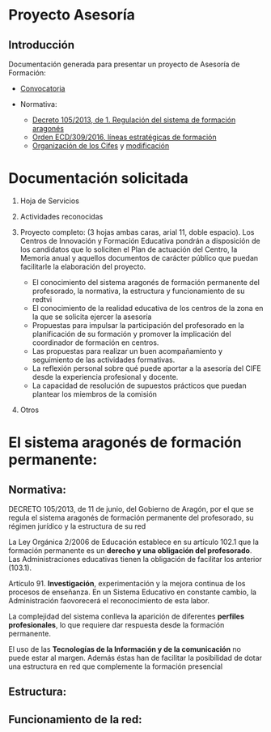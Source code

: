 # Proyecto Asesoría

## Introducción

Documentación generada para presentar un proyecto de Asesoría de Formación:

- [Convocatoria](http://www.boa.aragon.es/cgi-bin/EBOA/BRSCGI?CMD=VEROBJ&MLKOB=943630302828)

- Normativa:
    * [Decreto 105/2013, de 1. Regulación del sistema de formación aragonés](http://www.boa.aragon.es/cgi-bin/EBOA/BRSCGI?CMD=VEROBJ&MLKOB=740020785757)
    * [Orden ECD/309/2016, líneas estratégicas de formación](http://www.boa.aragon.es/cgi-bin/EBOA/BRSCGI?CMD=VEROBJ&MLKOB=903092365555)
    * [Organización de los Cifes](http://www.educaragon.org/Files/Files/UserFiles/File/Formacion%20profesorado/publicar_Orden_Funcionamiento_CIFES.pdf) y [modificación](http://www.educaragon.org/FILES/Orden_Modificada_Organizaciony%20Funcionamiento_CIFEs.pdf)


# Documentación solicitada

1. Hoja de Servicios
1. Actividades reconocidas
1. Proyecto completo: (3 hojas ambas caras, arial 11, doble espacio). Los Centros de Innovación y Formación Educativa pondrán a disposición de los candidatos que lo soliciten el Plan de actuación del Centro, la Memoria anual y aquellos documentos de carácter público que puedan facilitarle la elaboración del proyecto.

   - El conocimiento del sistema aragonés de formación permanente del profesorado, la
normativa, la estructura y funcionamiento de su redtvi
   - El conocimiento de la realidad educativa de los centros de la zona en la que se solicita
ejercer la asesoría
   - Propuestas para impulsar la participación del profesorado en la planificación de su formación
y promover la implicación del coordinador de formación en centros.
   - Las propuestas para realizar un buen acompañamiento y seguimiento de las actividades
formativas.
   - La reflexión personal sobre qué puede aportar a la asesoría del CIFE desde la experiencia
profesional y docente.
   - La capacidad de resolución de supuestos prácticos que puedan plantear los miembros
de la comisión

1. Otros

# El sistema aragonés de formación permanente:

## Normativa: 
DECRETO 105/2013, de 11 de junio, del Gobierno de Aragón, por el que se regula el sistema aragonés de formación permanente del profesorado, su régimen jurídico y la estructura de su red

La Ley Orgánica 2/2006 de Educación establece en su artículo 102.1 que la formación permanente es un **derecho y una obligación del profesorado**. Las Administraciones educativas tienen la obligación de facilitar los anterior (103.1).

Artículo 91. **Investigación**, experimentación y la mejora continua de los procesos de enseñanza. En un Sistema Educativo en constante cambio, la Administración faovorecerá el reconocimiento de esta labor.

La complejidad del sistema conlleva la aparición de diferentes **perfiles profesionales**, lo que requiere dar respuesta desde la formación permanente.

El uso de las **Tecnologías de la Información y de la comunicación** no puede estar al margen. Además éstas han de facilitar la posibilidad de dotar una estructura en red que complemente la formación presencial

## Estructura:

## Funcionamiento de la red:

